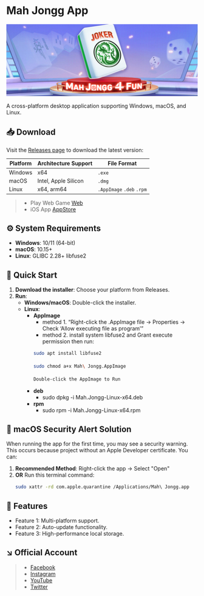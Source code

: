 # Mah Jongg App

![Banner](https://github.com/Mahj4Fun/MahJongg4fun/blob/main/banner.jpg) <!-- Replace with project banner -->

A cross-platform desktop application supporting Windows, macOS, and Linux.

## 📥 Download

Visit the [Releases page](https://github.com/Mahj4Fun/MahJongg4fun/releases) to download the latest version:

| Platform   | Architecture Support | File Format   |
|------------|----------------------|---------------|
| Windows    | x64                  | `.exe`        |
| macOS      | Intel, Apple Silicon | `.dmg`        |
| Linux      | x64, arm64           | `.AppImage` `.deb` `.rpm` |           

> - Play Web Game [Web](https://www.mahjongg4fun.com)
> - iOS App [AppStore](https://apps.apple.com/app/id6746219026)

## ⚙️ System Requirements

- ​**Windows**: 10/11 (64-bit)
- ​**macOS**: 10.15+
- ​**Linux**: GLIBC 2.28+   libfuse2

## 🚀 Quick Start

1. ​**Download the installer**: Choose your platform from Releases.
2. ​**Run**:
   - ​**Windows/macOS**: Double-click the installer.
   - ​**Linux**:
     - **AppImage** 
        - method 1. “Right-click the .AppImage file → Properties → Check ‘Allow executing file as program’”
        - method 2. install system libfuse2 and Grant execute permission then run:
        ```bash
        sudo apt install libfuse2
     
        sudo chmod a+x Mah\ Jongg.AppImage

        Double-click the AppImage to Run
        ```
     - **deb**
        - sudo dpkg -i Mah.Jongg-Linux-x64.deb
     - **rpm**
        - sudo rpm -i Mah.Jongg-Linux-x64.rpm
## 🚀 macOS Security Alert Solution

When running the app for the first time, you may see a security warning. This occurs because project without an Apple Developer certificate. You can:

1. ​**Recommended Method**: Right-click the app → Select "Open"
2. ​**OR**​ Run this terminal command:
   ```bash
   sudo xattr -rd com.apple.quarantine /Applications/Mah\ Jongg.app
   
## 📖 Features

- Feature 1: Multi-platform support.
- Feature 2: Auto-update functionality.
- Feature 3: High-performance local storage.


## ↘️ Official Account

> - [Facebook](https://www.facebook.com/MahJongg4Fun)
> - [Instagram](https://www.instagram.com/mahj4fun/)
> - [YouTube](https://www.youtube.com/@MahJongg4Fun)
> - [Twitter](https://twitter.com/FunMah97331)
